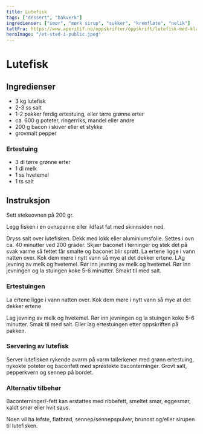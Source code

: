 ```yaml
---
title: Lutefisk
tags: ["dessert", "bakverk"]
ingredienser: ["smør", "mørk sirup", "sukker", "kremfløte", "nelik"]
tattFra: https://www.aperitif.no/oppskrifter/oppskrift/lutefisk-med-klassisk-tilbehor,62073
heroImage: "/et-sted-i-public.jpeg"
---
```


# Lutefisk

## Ingredienser

- 3 kg lutefisk
- 2-3 ss salt
- 1-2 pakker ferdig ertestuing, eller tørre grønne erter
- ca. 600 g poteter, ringerriks, mandel eller andre
- 200 g bacon i skiver eller et stykke
- grovmalt pepper

### Ertestuing

- 3 dl tørre grønne erter
- 1 dl melk
- 1 ss hvetemel
- 1 ts salt

## Instruksjon

Sett stekeovnen på 200 gr.

Legg fisken i en ovnspanne eller ildfast fat med skinnsiden ned.

Dryss salt over lutefisken. Dekk med lokk eller aluminiumsfolie. Settes i ovn ca. 40 minutter ved 200 grader. Skjær baconet i terninger og stek det på svak varme så fettet får smalte og baconet blir sprøtt. La ertene ligge i vann natten over. Kok dem møre i nytt vann så mye at det dekker ertene. LAg jevning av melk og hvetemel. Rør inn jevning av melk og hvetemel. Rør inn jevningen og la stuingen koke 5-6 minutter. Smakt til med salt.

### Ertestuingen

La ertene ligge i vann natten over. Kok dem møre i nytt vann så mye at det dekker ertene

Lag jevning av melk og hvetemel. Rør inn jevningen og la stuingen koke 5-6 minutter. Smak til med salt. Eller lag ertestuingen etter oppskriften på pakken.

### Servering av lutefisk

Server lutefisken rykende avarm på varm tallerkener med grønn ertestuing, nykokte poteter og baconfett med sprøstekte baconterninger. Grovt salt, pepperkvern og sennep på bordet.

### Alternativ tilbehør

Baconterninger/-fett kan erstattes med ribbefett, smeltet smør, eggesmør, kaldt smør eller hvit saus.

Noen vil ha lefste, flatbrød, sennep/sennepspulver, brunost og/eller sirupen til lutefisken.
